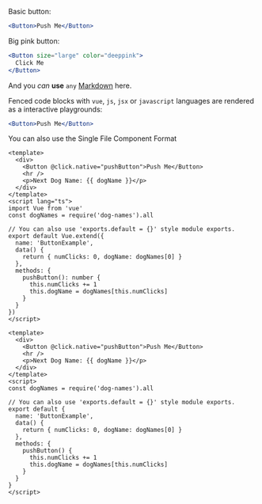 Basic button:

```jsx
<Button>Push Me</Button>
```

Big pink button:

```jsx
<Button size="large" color="deeppink">
  Click Me
</Button>
```

And you _can_ **use** `any` [Markdown](http://daringfireball.net/projects/markdown/) here.

Fenced code blocks with `vue`, `js`, `jsx` or `javascript` languages are rendered as a interactive playgrounds:

```jsx
<Button>Push Me</Button>
```

You can also use the Single File Component Format

```vue
<template>
  <div>
    <Button @click.native="pushButton">Push Me</Button>
    <hr />
    <p>Next Dog Name: {{ dogName }}</p>
  </div>
</template>
<script lang="ts">
import Vue from 'vue'
const dogNames = require('dog-names').all

// You can also use 'exports.default = {}' style module exports.
export default Vue.extend({
  name: 'ButtonExample',
  data() {
    return { numClicks: 0, dogName: dogNames[0] }
  },
  methods: {
    pushButton(): number {
      this.numClicks += 1
      this.dogName = dogNames[this.numClicks]
    }
  }
})
</script>
```

```vue
<template>
  <div>
    <Button @click.native="pushButton">Push Me</Button>
    <hr />
    <p>Next Dog Name: {{ dogName }}</p>
  </div>
</template>
<script>
const dogNames = require('dog-names').all

// You can also use 'exports.default = {}' style module exports.
export default {
  name: 'ButtonExample',
  data() {
    return { numClicks: 0, dogName: dogNames[0] }
  },
  methods: {
    pushButton() {
      this.numClicks += 1
      this.dogName = dogNames[this.numClicks]
    }
  }
}
</script>
```
